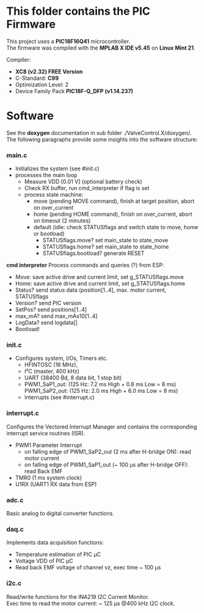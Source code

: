 # This folder contains the PIC Firmware
This project uses a **PIC18F16Q41** microcontroller. <br> 
The firmware was compiled with the **MPLAB X IDE v5.45** on **Linux Mint 21**. <br>

Compiler:
- **XC8 (v2.32) FREE Version**
- C-Standard: **C99**
- Optimization Level: 2
- Device Family Pack **PIC18F-Q_DFP (v1.14.237)**

# Software
See the **doxygen** documentation in sub folder ./ValveControl.X/doxygen/.
The following paragraphs provide some insights into the software structure:

### main.c
- Initializes the system (see #init.c)
- processes the main loop
  - Measure VDD [0.01 V] (optional battery check)
  - Check RX buffer, run cmd_interpreter if flag is set
  - process state machine:
    - move (pending MOVE command), finish at target position, abort on over_current
    - home (pending HOME command), finish on over_current, abort on timeout (2 minutes)
    - default (idle: check STATUSflags and switch state to move, home or bootload)
      - STATUSflags.move? set main_state to state_move
      - STATUSflags.home? set main_state to state_home
      - STATUSflags.bootload? generate RESET

**cmd interpreter**
Process commands and queries (?) from ESP:
  - Move:    save active drive and current limit, set g_STATUSflags.move
  - Home:    save active drive and current limit, set g_STATUSflags.home
  - Status?  send status data (position[1..4], max. motor current, STATUSflags
  - Version? send PIC version
  - SetPos?  send positions[1..4]
  - max_mA?  send max_mAx10[1..4]
  - LogData? send logdata[]
  - Bootload!

### init.c
- Configures system, I/Os, Timers etc.
  - HFINTOSC (16 MHz),
  - I²C (master, 400 kHz)
  - UART (38400 Bd, 8 data bit, 1 stop bit) 
  - PWM1_SaP1_out: (125 Hz: 7.2 ms High + 0.8 ms Low = 8 ms) <br>
    PWM1_SaP2_out: (125 Hz: 2.0 ms High + 6.0 ms Low = 8 ms)
  - Interrupts (see #interrupt.c)

### interrupt.c
Configures the Vectored Interrupt Manager and contains the corresponding 
interrupt service routines (ISR).
  - PWM1 Parameter Interrupt
    - on falling edge of PWM1_SaP2_out (2 ms after H-bridge ON): read motor current
    - on falling edge of PWM1_SaP1_out (~ 100 µs after H-bridge OFF): read Back EMF
  - TMR0 (1 ms system clock)
  - U1RX (UART1 RX data from ESP)

### adc.c
Basic analog to digital converter functions.

### daq.c
Implements data acquisition functions:
- Temperature estimation of PIC µC
- Voltage VDD of PIC µC
- Read back EMF voltage of channel vz, exec time ~ 100 µs

### i2c.c
Read/write functions for the INA219 I2C Current Monitor.<br> 
Exec time to read the motor current: ~ 125 µs @400 kHz I2C clock.
